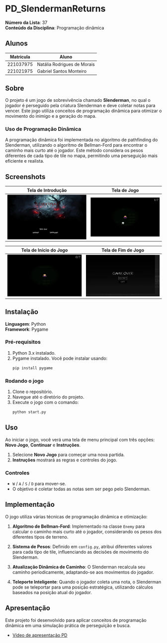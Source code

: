 # PD_SlendermanReturns

**Número da Lista**: 37  
**Conteúdo da Disciplina**: Programação dinâmica  

## Alunos

| Matrícula   | Aluno                          |
| ----------- | ------------------------------ |
| 221037975   | Natália Rodrigues de Morais    |
| 221021975   | Gabriel Santos Monteiro        |

## Sobre

O projeto é um jogo de sobrevivência chamado **Slenderman**, no qual o jogador é perseguido pela criatura Slenderman e deve coletar notas para vencer. Este jogo utiliza conceitos de programação dinâmica para otimizar o movimento do inimigo e a geração do mapa.

### Uso de Programação Dinâmica

A programação dinâmica foi implementada no algoritmo de pathfinding do Slenderman, utilizando o algoritmo de Bellman-Ford para encontrar o caminho mais curto até o jogador. Este método considera os pesos diferentes de cada tipo de tile no mapa, permitindo uma perseguição mais eficiente e realista.

## Screenshots

| Tela de Introdução                         | Tela de Jogo                               |
| ------------------------------------------ | ------------------------------------------ |
| ![Intro](Slenderman/img/inicial.png)                    | ![Game](Slenderman/img/slender.png)                      |

| Tela de Início do Jogo                     | Tela de Fim de Jogo                        |
| ------------------------------------------ | ------------------------------------------ |
| ![Start](Slenderman/img/jogo.png)                    | ![End](Slenderman/img/over.png)                        |

## Instalação 

**Linguagem**: Python  
**Framework**: Pygame  

### Pré-requisitos

1. Python 3.x instalado.
2. Pygame instalado. Você pode instalar usando:
   ```bash
   pip install pygame
   ```

### Rodando o jogo

1. Clone o repositório.
2. Navegue até o diretório do projeto.
3. Execute o jogo com o comando:
   ```bash
   python start.py
   ```

## Uso

Ao iniciar o jogo, você verá uma tela de menu principal com três opções: **Novo Jogo**, **Continuar** e **Instruções**.  

1. Selecione **Novo Jogo** para começar uma nova partida.
2. **Instruções** mostrará as regras e controles do jogo.

### Controles

- `W` / `A` / `S` / `D` para mover-se.
- O objetivo é coletar todas as notas sem ser pego pelo Slenderman.

## Implementação

O jogo utiliza várias técnicas de programação dinâmica e otimização:

1. **Algoritmo de Bellman-Ford**: Implementado na classe `Enemy` para calcular o caminho mais curto até o jogador, considerando os pesos dos diferentes tipos de terreno.

2. **Sistema de Pesos**: Definido em `config.py`, atribui diferentes valores para cada tipo de tile, influenciando as decisões de movimento do Slenderman.

3. **Atualização Dinâmica de Caminho**: O Slenderman recalcula seu caminho periodicamente, adaptando-se aos movimentos do jogador.

4. **Teleporte Inteligente**: Quando o jogador coleta uma nota, o Slenderman pode se teleportar para uma posição estratégica, utilizando cálculos baseados na posição atual do jogador.

## Apresentação

Este projeto foi desenvolvido para aplicar conceitos de programação dinâmica em uma simulação prática de perseguição e busca.

- [Vídeo de apresentação PD]()
